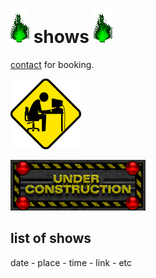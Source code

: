 # ![green_flame](../media/green_flame.gif) shows ![green_flame](../media/green_flame.gif)

[contact](contact.html) for booking.

![head construction](../media/head_construction.gif)

![under construction](../media/under_construction.gif)

## list of shows

date - place - time - link - etc